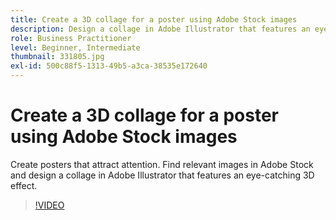 ```yaml
---
title: Create a 3D collage for a poster using Adobe Stock images
description: Design a collage in Adobe Illustrator that features an eye-catching 3D effect from images in Adobe Stock
role: Business Practitioner
level: Beginner, Intermediate
thumbnail: 331805.jpg
exl-id: 500c88f5-1313-49b5-a3ca-38535e172640
---
```

# Create a 3D collage for a poster using Adobe Stock images

Create posters that attract attention. Find relevant images in Adobe Stock and design a collage in Adobe Illustrator that features an eye-catching 3D effect.

>[!VIDEO](https://video.tv.adobe.com/v/331805?hidetitle=true)
